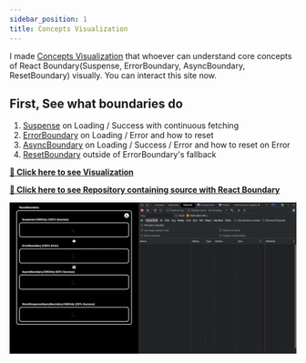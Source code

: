 ```yaml
---
sidebar_position: 1
title: Concepts Visualization
---
```




I made [Concepts Visualization](https://example.react-boundary.suspensive.org/) that whoever can understand core concepts of React Boundary(Suspense, ErrorBoundary, AsyncBoundary, ResetBoundary) visually. You can interact this site now.

## First, See what boundaries do

1. [Suspense](https://react-boundary.suspensive.org/docs/reference/Suspense) on Loading / Success with continuous fetching
2. [ErrorBoundary](https://react-boundary.suspensive.org/docs/reference/ErrorBoundary) on Loading / Error and how to reset
3. [AsyncBoundary](https://react-boundary.suspensive.org/docs/reference/AsyncBoundary) on Loading / Success / Error and how to reset on Error
4. [ResetBoundary](https://react-boundary.suspensive.org/docs/reference/ResetBoundary) outside of ErrorBoundary's fallback

[**🔗 Click here to see Visualization**](https://example.react-boundary.suspensive.org/)

[**🔗 Click here to see Repository containing source with React Boundary**](https://github.com/suspensive/react-boundary-example/blob/main/pages/index.tsx)

![Visualization Core Concepts](./../../static/gif/visualization-core-concepts.gif)
